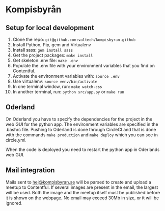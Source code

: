 # Kompisbyrån

## Setup for local development

 1. Clone the repo: `git@github.com:valtech/kompisbyran.github`
 2. Install Python, Pip, gem and Virtualenv 
 3. Install sass: `gem install sass`
 4. Get the project packages: `make install`
 5. Get skeleton .env file: `make .env`
 6. Populate the .env file with your environment variables that you find on Contentful.
 7. Activate the environment variables with: `source .env`
 8. Use virtualenv: `source venv/bin/activate`
 8. In one terminal window, run: `make watch-css`
 9. In another terminal, run: `python src/app.py` or `make run`
 
 
 ## Oderland 
 
On Oderland you have to specify the dependencies for the project in the web GUI for the python app. The environment variables are specified in the 
.bashrc file. Pushing to Oderland is done through CircleCI and that is done with the commands `make production` and `make deploy` which you can see in circle.yml.

When the code is deployed you need to restart the python app in Oderlands web GUI.

 ## Mail integration
 
Mails sent to hej@kompisbyran.se will be parsed to create and upload a meetup to Contentful. If several images are present in the email, the largest will be used.
Both the image and the meetup itself must be published before it is shown on the webpage. No email may exceed 30Mb in size, or it will be ignored.
